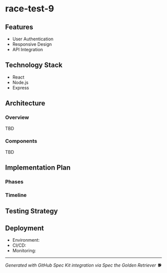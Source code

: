 # race-test-9



## Features
- User Authentication
- Responsive Design
- API Integration

## Technology Stack
- React
- Node.js
- Express

## Architecture

### Overview
TBD

### Components
TBD

## Implementation Plan

### Phases


### Timeline


## Testing Strategy


## Deployment
- Environment: 
- CI/CD: 
- Monitoring: 

---
*Generated with GitHub Spec Kit integration via Spec the Golden Retriever 🐕*
